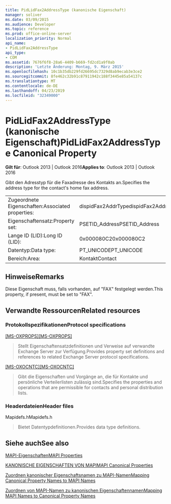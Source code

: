 ```yaml
---
title: PidLidFax2AddressType (kanonische Eigenschaft)
manager: soliver
ms.date: 03/09/2015
ms.audience: Developer
ms.topic: reference
ms.prod: office-online-server
localization_priority: Normal
api_name:
- PidLidFax2AddressType
api_type:
- COM
ms.assetid: 7676f6f8-28a6-4409-b669-fd2cd1a9f0ab
description: 'Letzte Änderung: Montag, 9. März 2015'
ms.openlocfilehash: 10c1b35db229fd26695dc7329d8ab9ecab3e3ce2
ms.sourcegitcommit: 8fe462c32b91c87911942c188f3445e85a54137c
ms.translationtype: MT
ms.contentlocale: de-DE
ms.lasthandoff: 04/23/2019
ms.locfileid: "32349000"
---
```

# <a name="pidlidfax2addresstype-canonical-property"></a><span data-ttu-id="85914-103">PidLidFax2AddressType (kanonische Eigenschaft)</span><span class="sxs-lookup"><span data-stu-id="85914-103">PidLidFax2AddressType Canonical Property</span></span>

  
  
<span data-ttu-id="85914-104">**Gilt für**: Outlook 2013 | Outlook 2016</span><span class="sxs-lookup"><span data-stu-id="85914-104">**Applies to**: Outlook 2013 | Outlook 2016</span></span> 
  
<span data-ttu-id="85914-105">Gibt den Adresstyp für die Faxadresse des Kontakts an.</span><span class="sxs-lookup"><span data-stu-id="85914-105">Specifies the address type for the contact's home fax address.</span></span>
  
|||
|:-----|:-----|
|<span data-ttu-id="85914-106">Zugeordnete Eigenschaften:</span><span class="sxs-lookup"><span data-stu-id="85914-106">Associated properties:</span></span>  <br/> |<span data-ttu-id="85914-107">dispidFax2AddrType</span><span class="sxs-lookup"><span data-stu-id="85914-107">dispidFax2AddrType</span></span>  <br/> |
|<span data-ttu-id="85914-108">Eigenschaftensatz:</span><span class="sxs-lookup"><span data-stu-id="85914-108">Property set:</span></span>  <br/> |<span data-ttu-id="85914-109">PSETID_Address</span><span class="sxs-lookup"><span data-stu-id="85914-109">PSETID_Address</span></span>  <br/> |
|<span data-ttu-id="85914-110">Lange ID (LID):</span><span class="sxs-lookup"><span data-stu-id="85914-110">Long ID (LID):</span></span>  <br/> |<span data-ttu-id="85914-111">0x000080C2</span><span class="sxs-lookup"><span data-stu-id="85914-111">0x000080C2</span></span>  <br/> |
|<span data-ttu-id="85914-112">Datentyp:</span><span class="sxs-lookup"><span data-stu-id="85914-112">Data type:</span></span>  <br/> |<span data-ttu-id="85914-113">PT_UNICODE</span><span class="sxs-lookup"><span data-stu-id="85914-113">PT_UNICODE</span></span>  <br/> |
|<span data-ttu-id="85914-114">Bereich:</span><span class="sxs-lookup"><span data-stu-id="85914-114">Area:</span></span>  <br/> |<span data-ttu-id="85914-115">Kontakt</span><span class="sxs-lookup"><span data-stu-id="85914-115">Contact</span></span>  <br/> |
   
## <a name="remarks"></a><span data-ttu-id="85914-116">Hinweise</span><span class="sxs-lookup"><span data-stu-id="85914-116">Remarks</span></span>

<span data-ttu-id="85914-117">Diese Eigenschaft muss, falls vorhanden, auf "FAX" festgelegt werden.</span><span class="sxs-lookup"><span data-stu-id="85914-117">This property, if present, must be set to "FAX".</span></span>
  
## <a name="related-resources"></a><span data-ttu-id="85914-118">Verwandte Ressourcen</span><span class="sxs-lookup"><span data-stu-id="85914-118">Related resources</span></span>

### <a name="protocol-specifications"></a><span data-ttu-id="85914-119">Protokollspezifikationen</span><span class="sxs-lookup"><span data-stu-id="85914-119">Protocol specifications</span></span>

<span data-ttu-id="85914-120">[[MS-OXPROPS]](https://msdn.microsoft.com/library/f6ab1613-aefe-447d-a49c-18217230b148%28Office.15%29.aspx)</span><span class="sxs-lookup"><span data-stu-id="85914-120">[[MS-OXPROPS]](https://msdn.microsoft.com/library/f6ab1613-aefe-447d-a49c-18217230b148%28Office.15%29.aspx)</span></span>
  
> <span data-ttu-id="85914-121">Stellt Eigenschaftensatzdefinitionen und Verweise auf verwandte Exchange Server zur Verfügung.</span><span class="sxs-lookup"><span data-stu-id="85914-121">Provides property set definitions and references to related Exchange Server protocol specifications.</span></span>
    
<span data-ttu-id="85914-122">[[MS-OXOCNTC]](https://msdn.microsoft.com/library/9b636532-9150-4836-9635-9c9b756c9ccf%28Office.15%29.aspx)</span><span class="sxs-lookup"><span data-stu-id="85914-122">[[MS-OXOCNTC]](https://msdn.microsoft.com/library/9b636532-9150-4836-9635-9c9b756c9ccf%28Office.15%29.aspx)</span></span>
  
> <span data-ttu-id="85914-123">Gibt die Eigenschaften und Vorgänge an, die für Kontakte und persönliche Verteilerlisten zulässig sind.</span><span class="sxs-lookup"><span data-stu-id="85914-123">Specifies the properties and operations that are permissible for contacts and personal distribution lists.</span></span>
    
### <a name="header-files"></a><span data-ttu-id="85914-124">Headerdateien</span><span class="sxs-lookup"><span data-stu-id="85914-124">Header files</span></span>

<span data-ttu-id="85914-125">Mapidefs.h</span><span class="sxs-lookup"><span data-stu-id="85914-125">Mapidefs.h</span></span>
  
> <span data-ttu-id="85914-126">Bietet Datentypdefinitionen.</span><span class="sxs-lookup"><span data-stu-id="85914-126">Provides data type definitions.</span></span>
    
## <a name="see-also"></a><span data-ttu-id="85914-127">Siehe auch</span><span class="sxs-lookup"><span data-stu-id="85914-127">See also</span></span>



[<span data-ttu-id="85914-128">MAPI-Eigenschaften</span><span class="sxs-lookup"><span data-stu-id="85914-128">MAPI Properties</span></span>](mapi-properties.md)
  
[<span data-ttu-id="85914-129">KANONISCHE EIGENSCHAFTEN VON MAPI</span><span class="sxs-lookup"><span data-stu-id="85914-129">MAPI Canonical Properties</span></span>](mapi-canonical-properties.md)
  
[<span data-ttu-id="85914-130">Zuordnen kanonischer Eigenschaftsnamen zu MAPI-Namen</span><span class="sxs-lookup"><span data-stu-id="85914-130">Mapping Canonical Property Names to MAPI Names</span></span>](mapping-canonical-property-names-to-mapi-names.md)
  
[<span data-ttu-id="85914-131">Zuordnen von MAPI-Namen zu kanonischen Eigenschaftennamen</span><span class="sxs-lookup"><span data-stu-id="85914-131">Mapping MAPI Names to Canonical Property Names</span></span>](mapping-mapi-names-to-canonical-property-names.md)

